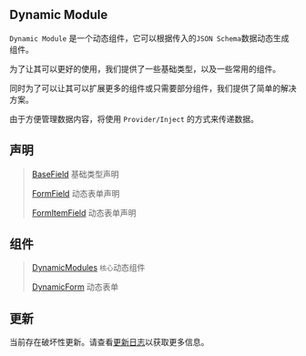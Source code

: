## Dynamic Module

`Dynamic Module` 是一个动态组件，它可以根据传入的`JSON Schema`数据动态生成组件。

为了让其可以更好的使用，我们提供了一些基础类型，以及一些常用的组件。

同时为了可以让其可以扩展更多的组件或只需要部分组件，我们提供了简单的解决方案。

由于方便管理数据内容，将使用 `Provider/Inject` 的方式来传递数据。

## 声明

> [BaseField](./docs/DynamicModules.md#声明) 基础类型声明
> 
> [FormField](./docs/DynamicForm.md#FormField) 动态表单声明
> 
> [FormItemField](./docs/DynamicForm.md#FormItemField) 动态表单声明

## 组件

> [DynamicModules](./docs/DynamicModules.md) `核心`动态组件
> 
> [DynamicForm](./docs/DynamicForm.md) 动态表单

## 更新

当前存在破坏性更新。请查看[更新日志](./CHANGELOG.md)以获取更多信息。
